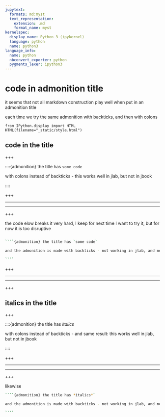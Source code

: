 ```yaml
---
jupytext:
  formats: md:myst
  text_representation:
    extension: .md
    format_name: myst
kernelspec:
  display_name: Python 3 (ipykernel)
  language: python
  name: python3
language_info:
  name: python
  nbconvert_exporter: python
  pygments_lexer: ipython3
---
```


# code in admonition title

it seems that not all markdown construction play well when put in an admonition title

each time we try the same admonition with backticks, and then with colons

```{code-cell} ipython3
from IPython.display import HTML
HTML(filename="_static/style.html")
```

## code in the title

+++

::::{admonition} the title has `some code`

with colons instead of backticks - this works well in jlab, but not in jbook

::::

+++

***
***

+++

the code elow breaks it very hard, I keep for next time I want to try it, but for now it is too disruptive

`````bash

````{admonition} the title has `some code`

and the admonition is made with backticks - not working in jlab, and not in jbook either

````
`````

+++

***
***

+++

## italics in the title

+++

::::{admonition} the title has *italics*

with colons instead of backticks - and same result: this works well in jlab, but not in jbook

::::

+++

***
***

+++

likewise

`````bash
````{admonition} the title has *italics*`

and the admonition is made with backticks - not working in jlab, and not in jbook either

````
`````

